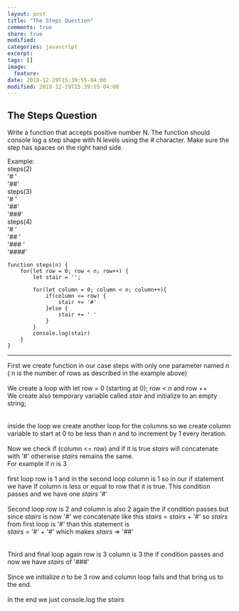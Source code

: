 ```yaml
---
layout: post
title: "The Steps Question"
comments: true
share: true
modified:
categories: javascript
excerpt:
tags: []
image:
  feature:
date: 2019-12-29T15:39:55-04:00
modified: 2019-12-29T15:39:55-04:00
---
```


## The Steps Question


Write a function that accepts positive number N. The function should console log a step shape with N levels using the # character. Make sure the step has spaces on the right hand side.

Example:<br>
steps(2)<br>
	'# '<br>
	'##'<br>
steps(3)<br>
	'#  '<br>
	'##' <br>
	'###'<br>
steps(4)<br>
	'#    '<br>
	'##  '<br>
	'### '<br>
	'####'<br> 


~~~
function steps(n) {
	for(let row = 0; row < n; row++) {
		let stair = '';

		for(let column = 0; column < n; column++){
			if(column <= row) {
				stair += '#'
			}else {
				stair += ' '
			}
		}
		console.log(stair)
	}
}

~~~
___

First we create function in our case steps with only one parameter named *n* ( n is the number of rows as described in the example above)
<br><br>
We create a loop with let row = 0 (starting at 0); row < *n* and row ++ <br>
We create also temporary variable called *stair* and initialize to an empty string; <br>
<br><br>
inside the loop we create another loop for the columns so we create column variable to start at 0 to be less than *n* and to increment by 1 every iteration.
<br><br>
Now we check if (column <=  row) and if it is true *stairs* will concatenate with '#' otherwise *stairs* remains the same.<br>
For example if *n* is 3
<br><br>
first loop row is 1 and in the second loop column is 1 so in our if statement we have If column is less or equal to row that it is true. This condition passes and we have one *stairs* '#'
<br><br>
Second loop row is 2 and column is also 2 again the if condition passes but since *stairs* is now '#' we concatenate like this *stairs* = *stairs* + '#' so *stairs* from first loop is '#' than this statement is <br>
*stairs* = '#' + '#' which makes *stairs* => '##'<br>
<br><br>
Third and final loop again row is 3 column is 3 the if condition passes and now we have *stairs* of '###'
<br><br>
Since we initialize *n* to be 3 row and column loop fails and that bring us to the end.
<br><br>
In the end we just console.log the *stairs*<br>